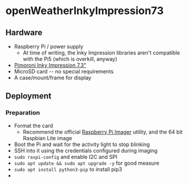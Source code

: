 # openWeatherInkyImpression73

## Hardware
- Raspberry Pi / power supply
  - At time of writing, the Inky Impression libraries aren't compatible with the Pi5 (which is overkill, anyway)
- [Pimoroni Inky Impression 7.3"](https://shop.pimoroni.com/products/inky-impression-7-3?variant=40512683376723)
- MicroSD card -- no special requirements
- A case/mount/frame for display

## Deployment
### Preparation
- Format the card
  - Recommend the official [Raspberry Pi Imager](https://www.raspberrypi.com/software/) utility, and the 64 bit Raspbian Lite image
- Boot the Pi and wait for the activity light to stop blinking
- SSH into it using the credentials configured during imaging
- `sudo raspi-config` and enable I2C and SPI
- `sudo apt update && sudo apt upgrade -y` for good measure
- `sudo apt install python3-pip` to install pip3
- 
